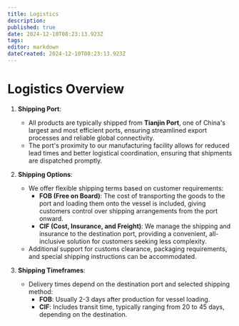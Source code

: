 ```yaml
---
title: Logistics
description: 
published: true
date: 2024-12-10T08:23:13.923Z
tags: 
editor: markdown
dateCreated: 2024-12-10T08:23:13.923Z
---
```


# **Logistics Overview**
1. **Shipping Port**:  
   - All products are typically shipped from **Tianjin Port**, one of China's largest and most efficient ports, ensuring streamlined export processes and reliable global connectivity.  
   - The port's proximity to our manufacturing facility allows for reduced lead times and better logistical coordination, ensuring that shipments are dispatched promptly.  

2. **Shipping Options**:  
   - We offer flexible shipping terms based on customer requirements:  
     - **FOB (Free on Board)**: The cost of transporting the goods to the port and loading them onto the vessel is included, giving customers control over shipping arrangements from the port onward.  
     - **CIF (Cost, Insurance, and Freight)**: We manage the shipping and insurance to the destination port, providing a convenient, all-inclusive solution for customers seeking less complexity.  
   - Additional support for customs clearance, packaging requirements, and special shipping instructions can be accommodated.

3. **Shipping Timeframes**:  
   - Delivery times depend on the destination port and selected shipping method:  
     - **FOB**: Usually 2-3 days after production for vessel loading.  
     - **CIF**: Includes transit time, typically ranging from 20 to 45 days, depending on the destination.  
